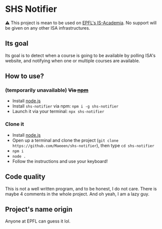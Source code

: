 # SHS Notifier

:warning: This project is mean to be used on [EPFL's IS-Academia](https://isa.epfl.ch). No support will be given on any other ISA infrastructures.

## Its goal

Its goal is to detect when a course is going to be available by polling ISA's website, and notifying when one or multiple courses are available.

## How to use?

### (temporarily unavailable) ~~Via [npm](https://www.npmjs.com/package/shs-notifier)~~

* Install [node.js](https://nodejs.org/en/download)
* Install `shs-notifier` via npm: `npm i -g shs-notifier`
* Launch it via your terminal: `npx shs-notifier`

### Clone it

* Install [node.js](https://nodejs.org/en/download)
* Open up a terminal and clone the project (`git clone https://github.com/Maeeen/shs-notifier`), then type `cd shs-notifier`
* `npm i`
* `node .`
* Follow the instructions and use your keyboard!

## Code quality

This is not a well written program, and to be honest, I do not care. There is maybe 4 comments in the whole project. And oh yeah, I am a lazy guy.

## Project's name origin

Anyone at EPFL can guess it lol.